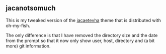 ## jacanotsomuch

This is my tweaked version of the [jacaetevha](https://github.com/bpinto/oh-my-fish/tree/master/themes/jacaetevha)
theme that is distributed with oh-my-fish.

The only difference is that I have removed the directory size and the date
from the prompt so that it now only show user, host, directory and
(a bit more) git information.
